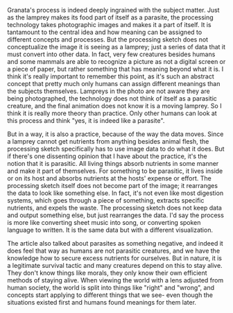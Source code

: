 Granata's process is indeed deeply ingrained with the subject matter. Just as the lamprey makes its food part of itself as a parasite,
the processing technology takes photographic images and makes it a part of itself. It is tantamount to the central idea and how meaning 
can be assigned to different concepts and processes. But the processing sketch does not conceptualize the image it is seeing as a lamprey;
just a series of data that it must convert into other data. In fact, very few creatures besides humans and some mammals are able to 
recognize a picture as not a digital screen or a piece of paper, but rather something that has meaning beyond what it is. I think
it's really important to remember this point, as it's such an abstract concept that pretty much only humans can assign different meanings
than the subjects themselves. Lampreys in the photo are not aware they are being photographed, the technology does not think of itself
as a parasitic creature, and the final animation does not know it is a moving lamprey. So I think it is really more theory than practice.
Only other humans can look at this process and think "yes, it is indeed like a parasite".

But in a way, it is also a practice, because of the way the data moves. Since a lamprey cannot get nutrients from anything besides
animal flesh, the processing sketch specifically has to use image data to do what it does. But if there's one dissenting opinion that I have about the practice, it's the notion that it is parasitic. All living things absorb nutrients in some manner and make it part of themselves. For something to be parasitic, it lives inside or on its host and absorbs nutrients at the hosts' expense or effort. The processing sketch itself does not become part of the image; it rearranges the data to look like something else. In fact, it's not even like most digestion systems, which goes through a piece of something, extracts specific nutrients, and expels the waste. The processing sketch does not keep data and output something else, but just rearranges the data. I'd say the process is more like converting sheet music into song, or converting spoken language to written. It is the same data but with a different visualization.

The article also talked about parasites as something negative, and indeed it does feel that way as humans are not parasitic creatures, and we have the knowledge how to secure excess nutrients for ourselves. But in nature, it is a legitimate survival tactic and many creatures depend on this to stay alive. They don't know things like morals, they only know their own efficient methods of staying alive. When viewing the world with a lens adjusted from human society, the world is split into things like "right" and "wrong", and concepts start applying to different things that we see- even though the situations existed first and humans found meanings for them later.

